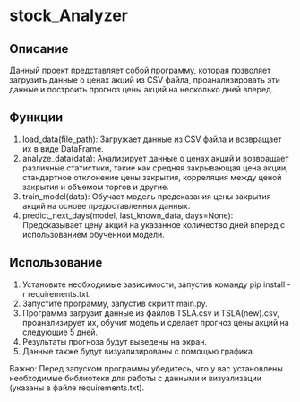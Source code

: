 # stock_Analyzer

## Описание
Данный проект представляет собой программу, которая позволяет загрузить данные о ценах акций из CSV файла, проанализировать эти данные и построить прогноз цены акций на несколько дней вперед.

## Функции
1. load_data(file_path): Загружает данные из CSV файла и возвращает их в виде DataFrame.
2. analyze_data(data): Анализирует данные о ценах акций и возвращает различные статистики, такие как средняя закрывающая цена акции, стандартное отклонение цены закрытия, корреляция между ценой закрытия и объемом торгов и другие.
3. train_model(data): Обучает модель предсказания цены закрытия акций на основе предоставленных данных.
4. predict_next_days(model, last_known_data, days=None): Предсказывает цену акций на указанное количество дней вперед с использованием обученной модели.

## Использование
1. Установите необходимые зависимости, запустив команду pip install -r requirements.txt.
2. Запустите программу, запустив скрипт main.py.
3. Программа загрузит данные из файлов TSLA.csv и TSLA(new).csv, проанализирует их, обучит модель и сделает прогноз цены акций на следующие 5 дней.
4. Результаты прогноза будут выведены на экран.
5. Данные также будут визуализированы с помощью графика.

Важно: Перед запуском программы убедитесь, что у вас установлены необходимые библиотеки для работы с данными и визуализации (указаны в файле requirements.txt).
